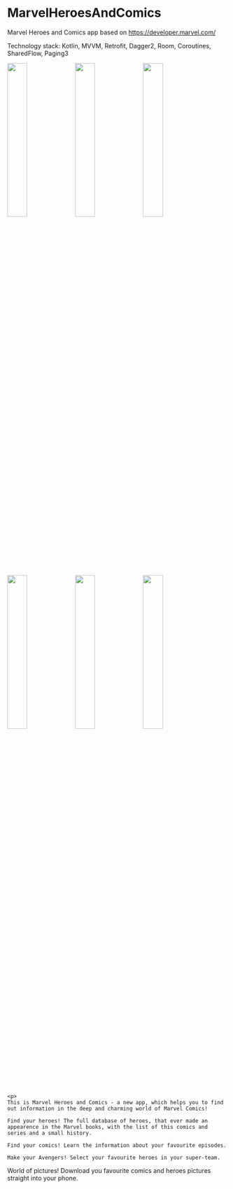 # MarvelHeroesAndComics
Marvel Heroes and Comics app based on https://developer.marvel.com/

Technology stack: Kotlin, MVVM, Retrofit, Dagger2, Room, Coroutines, SharedFlow, Paging3
  <p>
  <img src="https://user-images.githubusercontent.com/82819729/188836279-6c83ceee-f27d-4fd3-818f-5ce70368fb67.jpg" width=30% height=30%>
  <img src="https://user-images.githubusercontent.com/82819729/188836300-e7f0c618-d867-417a-938a-99cc2b31e23d.jpg" width=30% height=30%>
  <img src="https://user-images.githubusercontent.com/82819729/188836335-626b1d66-5a6a-4d1a-835f-5a3baad162ef.jpg" width=30% height=30%>
  <img src="https://user-images.githubusercontent.com/82819729/188836408-51f124bf-eb3e-4960-8d96-bc68822c4840.jpg" width=30% height=30%>
    <img src="https://user-images.githubusercontent.com/82819729/188836417-cd01014e-1f75-43e0-b9a3-8ea90b581c34.jpg" width=30% height=30%>
  <img src="https://user-images.githubusercontent.com/82819729/188836293-4f55c827-6438-4351-bcb3-98b9ed6e7ec8.jpg" width=30% height=30%>
    </p>
    
    <p>
    This is Marvel Heroes and Comics - a new app, which helps you to find out information in the deep and charming world of Marvel Comics!

    Find your heroes! The full database of heroes, that ever made an appearence in the Marvel books, with the list of this comics and series and a small history.

    Find your comics! Learn the information about your favourite episodes.

    Make your Avengers! Select your favourite heroes in your super-team.

   World of pictures! Download you favourite comics and heroes pictures straight into your phone.
    </p>
